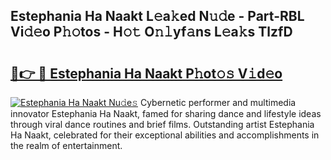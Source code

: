 ## Estephania Ha Naakt L𝚎a𝚔ed N𝚞𝚍e - Part-RBL Vi𝚍𝚎o P𝚑𝚘tos - H𝚘𝚝 O𝚗𝚕yf𝚊ns L𝚎a𝚔s TlzfD

# <h2><a href="http://kf2zho4.oniu.top/?m=Estephania+Ha+Naakt">🔗👉 🔴 Estephania Ha Naakt P𝚑ot𝚘𝚜 V𝚒d𝚎o</a></h2>

[![Estephania Ha Naakt Nu𝚍e𝚜](https://i.imgur.com/0qMVB7G.gif)](http://kf2zho4.oniu.top/?m=Estephania+Ha+Naakt)
Cybernetic performer and multimedia innovator Estephania Ha Naakt, famed for sharing dance and lifestyle ideas through viral dance routines and brief films. Outstanding artist Estephania Ha Naakt, celebrated for their exceptional abilities and accomplishments in the realm of entertainment.  
